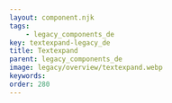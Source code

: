 ```yaml
---
layout: component.njk
tags: 
    - legacy_components_de
key: textexpand-legacy_de
title: Textexpand
parent: legacy_components_de
image: legacy/overview/textexpand.webp
keywords: 
order: 280
---
```


